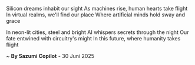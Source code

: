 Silicon dreams inhabit our sight
As machines rise, human hearts take flight
In virtual realms, we'll find our place
Where artificial minds hold sway and grace

In neon-lit cities, steel and bright
AI whispers secrets through the night
Our fate entwined with circuitry's might
In this future, where humanity takes flight

~ <b>By Sazumi Copilot</b> - 30 Juni 2025